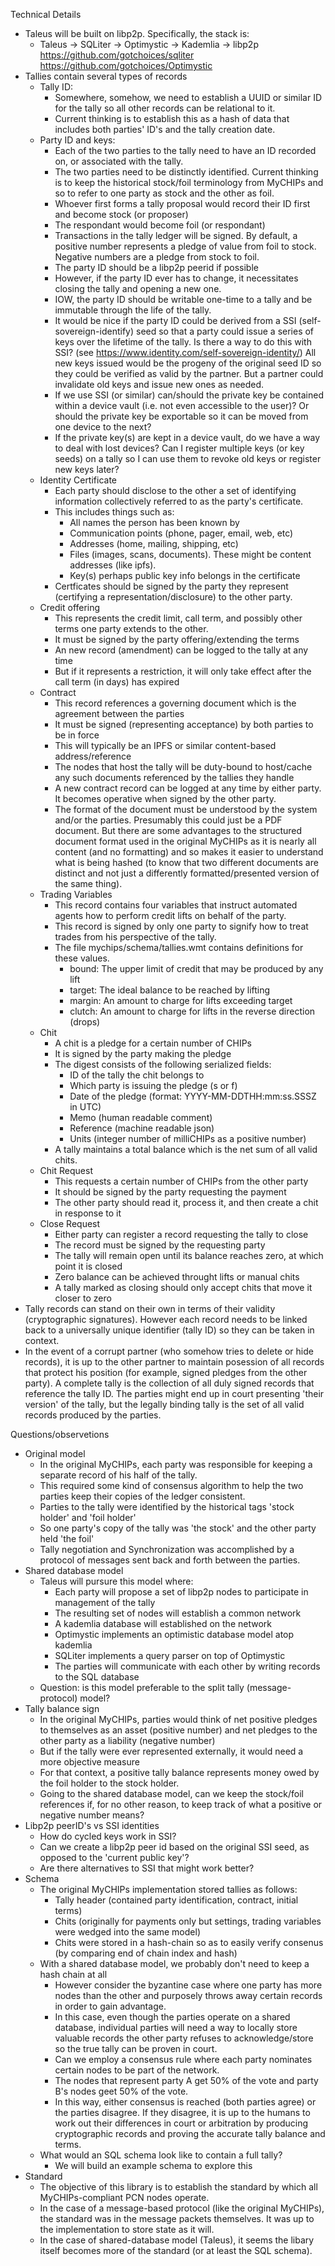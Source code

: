   
  
Technical Details

- Taleus will be built on libp2p.  Specifically, the stack is:
  - Taleus -> SQLiter -> Optimystic -> Kademlia -> libp2p
    https://github.com/gotchoices/sqliter
    https://github.com/gotchoices/Optimystic
- Tallies contain several types of records
  - Tally ID:
    - Somewhere, somehow, we need to establish a UUID or similar ID for the tally so all other records can be relational to it.
    - Current thinking is to establish this as a hash of data that includes both parties' ID's and the tally creation date.
  - Party ID and keys: 
    - Each of the two parties to the tally need to have an ID recorded on, or associated with the tally.
    - The two parties need to be distinctly identified.  Current thinking is to keep the historical stock/foil
    terminology from MyCHIPs and so to refer to one party as stock and the other as foil.
    - Whoever first forms a tally proposal would record their ID first and become stock (or proposer)
    - The respondant would become foil (or respondant)
    - Transactions in the tally ledger will be signed.  By default, a positive number represents a pledge of value from foil to stock.  Negative numbers are a pledge from stock to foil.
    - The party ID should be a libp2p peerid if possible
    - However, if the party ID ever has to change, it necessitates closing the tally and opening a new one.
    - IOW, the party ID should be writable one-time to a tally and be immutable through the life of the tally.
    - It would be nice if the party ID could be derived from a SSI (self-sovereign-identify) seed so that
      a party could issue a series of keys over the lifetime of the tally.  Is there a way to do this with SSI?
      (see https://www.identity.com/self-sovereign-identity/)
      All new keys issued would be the progeny of the original seed ID so they could be verified as valid by
      the partner.  But a partner could invalidate old keys and issue new ones as needed.
    - If we use SSI (or similar) can/should the private key be contained within a device vault (i.e. not even
      accessible to the user)?  Or should the private key be exportable so it can be moved from one device to
      the next?
    - If the private key(s) are kept in a device vault, do we have a way to deal with lost devices?  Can I
      register multiple keys (or key seeds) on a tally so I can use them to revoke old keys or register new
      keys later?
  - Identity Certificate
    - Each party should disclose to the other a set of identifying information collectively referred to as the party's certificate.
    - This includes things such as:
      - All names the person has been known by
      - Communication points (phone, pager, email, web, etc)
      - Addresses (home, mailing, shipping, etc)
      - Files (images, scans, documents).  These might be content addresses (like ipfs).
      - Key(s) perhaps public key info belongs in the certificate
    - Certficates should be signed by the party they represent (certifying a representation/disclosure) to the other party.
  - Credit offering
    - This represents the credit limit, call term, and possibly other terms one party extends to the other.
    - It must be signed by the party offering/extending the terms
    - An new record (amendment) can be logged to the tally at any time
    - But if it represents a restriction, it will only take effect after the call term (in days) has expired
  - Contract
    - This record references a governing document which is the agreement between the parties
    - It must be signed (representing acceptance) by both parties to be in force
    - This will typically be an IPFS or similar content-based address/reference
    - The nodes that host the tally will be duty-bound to host/cache any such documents referenced by the
      tallies they handle
    - A new contract record can be logged at any time by either party.  It becomes operative when signed by
      the other party.
    - The format of the document must be understood by the system and/or the parties.  Presumably this could
      just be a PDF document.  But there are some advantages to the structured document format used in the
      original MyCHIPs as it is nearly all content (and no formatting) and so makes it easier to understand
      what is being hashed (to know that two different documents are distinct and not just a differently
      formatted/presented version of the same thing).
  - Trading Variables
    - This record contains four variables that instruct automated agents how to perform credit lifts
      on behalf of the party.
    - This record is signed by only one party to signify how to treat trades from his perspective of the tally.
    - The file mychips/schema/tallies.wmt contains definitions for these values.
      - bound: The upper limit of credit that may be produced by any lift
      - target: The ideal balance to be reached by lifting
      - margin: An amount to charge for lifts exceeding target
      - clutch: An amount to charge for lifts in the reverse direction (drops)
  - Chit
    - A chit is a pledge for a certain number of CHIPs
    - It is signed by the party making the pledge
    - The digest consists of the following serialized fields:
      - ID of the tally the chit belongs to
      - Which party is issuing the pledge (s or f)
      - Date of the pledge (format: YYYY-MM-DDTHH:mm:ss.SSSZ in UTC)
      - Memo (human readable comment)
      - Reference (machine readable json)
      - Units (integer number of milliCHIPs as a positive number)
    - A tally maintains a total balance which is the net sum of all valid chits.
  - Chit Request
    - This requests a certain number of CHIPs from the other party
    - It should be signed by the party requesting the payment
    - The other party should read it, process it, and then create a chit in response to it
  - Close Request
    - Either party can register a record requesting the tally to close
    - The record must be signed by the requesting party
    - The tally will remain open until its balance reaches zero, at which point it is closed
    - Zero balance can be achieved throught lifts or manual chits
    - A tally marked as closing should only accept chits that move it closer to zero
- Tally records can stand on their own in terms of their validity (cryptographic signatures).  However
  each record needs to be linked back to a universally unique identifier (tally ID) so they can be taken
  in context.
- In the event of a corrupt partner (who somehow tries to delete or hide records), it is up to the
  other partner to maintain posession of all records that protect his position (for example, signed pledges
  from the other party).  A complete tally is the collection of all duly signed records that reference
  the tally ID.  The parties might end up in court presenting 'their version' of the tally, but the legally
  binding tally is the set of all valid records produced by the parties.

Questions/observetions
- Original model
  - In the original MyCHIPs, each party was responsible for keeping a separate record of his half of the tally.
  - This required some kind of consensus algorithm to help the two parties keep their copies of the ledger consistent.
  - Parties to the tally were identified by the historical tags 'stock holder' and 'foil holder'
  - So one party's copy of the tally was 'the stock' and the other party held 'the foil'
  - Tally negotiation and Synchronization was accomplished by a protocol of messages sent back and forth between the parties.
- Shared database model
  - Taleus will pursure this model where:
    - Each party will propose a set of libp2p nodes to participate in management of the tally
    - The resulting set of nodes will establish a common network
    - A kademlia database will established on the network
    - Optimystic implements an optimistic database model atop kademlia
    - SQLiter implements a query parser on top of Optimystic
    - The parties will communicate with each other by writing records to the SQL database
  - Question: is this model preferable to the split tally (message-protocol) model?
- Tally balance sign
  - In the original MyCHIPs, parties would think of net positive pledges to themselves as an asset 
    (positive number) and net pledges to the other party as a liability (negative number)
  - But if the tally were ever represented externally, it would need a more objective measure
  - For that context, a positive tally balance represents money owed by the foil holder to the stock holder.
  - Going to the shared database model, can we keep the stock/foil references if, for no other reason,
    to keep track of what a positive or negative number means?
- Libp2p peerID's vs SSI identities
  - How do cycled keys work in SSI?
  - Can we create a libp2p peer id based on the original SSI seed, as opposed to the 'current public key'?
  - Are there alternatives to SSI that might work better?
- Schema
  - The original MyCHIPs implementation stored tallies as follows:
    - Tally header (contained party identification, contract, initial terms)
    - Chits (originally for payments only but settings, trading variables were wedged into the same model)
    - Chits were stored in a hash-chain so as to easily verify consenus (by comparing end of chain index and hash)
  - With a shared database model, we probably don't need to keep a hash chain at all
    - However consider the byzantine case where one party has more nodes than the other and
      purposely throws away certain records in order to gain advantage.
    - In this case, even though the parties operate on a shared database, individual parties will need a way
      to locally store valuable records the other party refuses to acknowledge/store so the true tally can
      be proven in court.
    - Can we employ a consensus rule where each party nominates certain nodes to be part of the network.
    - The nodes that represent party A get 50% of the vote and party B's nodes geet 50% of the vote.
    - In this way, either consensus is reached (both parties agree) or the parties disagree.  If they disagree, it is up to the humans to work out their differences in court or arbitration by producing cryptographic records and proving the accurate tally balance and terms.
  - What would an SQL schema look like to contain a full tally?
    - We will build an example schema to explore this
- Standard
  - The objective of this library is to establish the standard by which all MyCHIPs-compliant PCN nodes operate.
  - In the case of a message-based protocol (like the original MyCHIPs), the standard was in the message 
    packets themselves.  It was up to the implementation to store state as it will.
  - In the case of shared-database model (Taleus), it seems the libary itself becomes more of the standard  (or at least the SQL schema).
  
      
